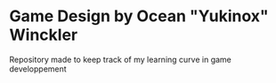 # Game Design by Ocean "Yukinox" Winckler
Repository made to keep track of my learning curve in game developpement 